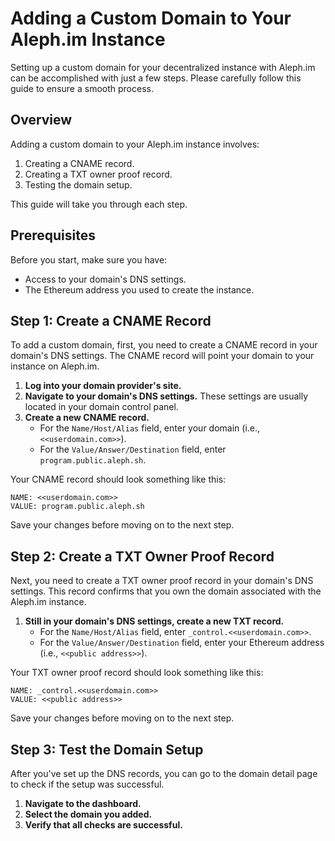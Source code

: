 # Adding a Custom Domain to Your Aleph.im Instance

Setting up a custom domain for your decentralized instance with Aleph.im can be accomplished with just a few steps. Please carefully follow this guide to ensure a smooth process.

## Overview

Adding a custom domain to your Aleph.im instance involves:

1. Creating a CNAME record.
2. Creating a TXT owner proof record.
3. Testing the domain setup.

This guide will take you through each step.

## Prerequisites

Before you start, make sure you have:

- Access to your domain's DNS settings.
- The Ethereum address you used to create the instance.


## Step 1: Create a CNAME Record

To add a custom domain, first, you need to create a CNAME record in your domain's DNS settings. The CNAME record will point your domain to your instance on Aleph.im.

1. **Log into your domain provider's site.**
2. **Navigate to your domain's DNS settings.** These settings are usually located in your domain control panel.
3. **Create a new CNAME record.**
   - For the `Name/Host/Alias` field, enter your domain (i.e., `<<userdomain.com>>`).
   - For the `Value/Answer/Destination` field, enter `program.public.aleph.sh`.

Your CNAME record should look something like this:

    NAME: <<userdomain.com>>
    VALUE: program.public.aleph.sh

Save your changes before moving on to the next step.


## Step 2: Create a TXT Owner Proof Record

Next, you need to create a TXT owner proof record in your domain's DNS settings. This record confirms that you own the domain associated with the Aleph.im instance.

1. **Still in your domain's DNS settings, create a new TXT record.**
   - For the `Name/Host/Alias` field, enter `_control.<<userdomain.com>>`.
   - For the `Value/Answer/Destination` field, enter your Ethereum address (i.e., `<<public address>>`).

Your TXT owner proof record should look something like this:

    NAME: _control.<<userdomain.com>>
    VALUE: <<public address>>

Save your changes before moving on to the next step.


## Step 3: Test the Domain Setup

After you've set up the DNS records, you can go to the domain detail page to check if the setup was successful.

1. **Navigate to the dashboard.**
2. **Select the domain you added.**
3. **Verify that all checks are successful.** 

